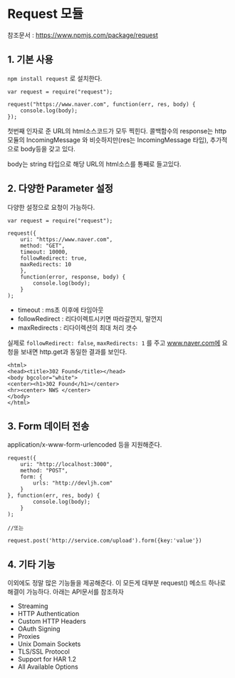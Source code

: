 # Request 모듈

참조문서 : https://www.npmjs.com/package/request

## 1. 기본 사용
`npm install request` 로 설치한다.

	var request = require("request");
	
	request("https://www.naver.com", function(err, res, body) {
		console.log(body);
	});

첫번째 인자로 준 URL의 html소스코드가 모두 찍힌다. 콜백함수의 response는 http모듈의 IncomingMessage 와 비슷하지만(res는 IncomingMessage 타입), 추가적으로 body등을 갖고 있다.

body는 string 타입으로 해당 URL의 html소스를 통째로 들고있다.

## 2. 다양한 Parameter 설정
다양한 설정으로 요청이 가능하다.

	var request = require("request");
	
	request({
		uri: "https://www.naver.com",
		method: "GET",
		timeout: 10000,
		followRedirect: true,
		maxRedirects: 10
		},
		function(error, response, body) {
			console.log(body); 
		}
	);

* timeout : ms초 이후에 타임아웃
* followRedirect : 리다이렉트시키면 따라갈껀지, 말껀지
* maxRedirects : 리다이렉션의 최대 처리 갯수

실제로 `followRedirect: false`, `maxRedirects: 1` 를 주고 www.naver.com에 요청을 보내면 http.get과 동일한 결과를 보인다.

	<html>
	<head><title>302 Found</title></head>
	<body bgcolor="white">
	<center><h1>302 Found</h1></center>
	<hr><center> NWS </center>
	</body>
	</html>

## 3. Form 데이터 전송
application/x-www-form-urlencoded 등을 지원해준다.

	request({
		uri: "http://localhost:3000",
		method: "POST",
		form: {
			urls: "http://devljh.com"
		}
	}, function(err, res, body) {
			console.log(body);
		}
	);

	//또는

	request.post('http://service.com/upload').form({key:'value'})

## 4. 기타 기능
이외에도 정말 많은 기능들을 제공해준다. 이 모든게 대부분 request() 메소드 하나로 해결이 가능하다. 아래는 API문서를 참조하자

* Streaming
* HTTP Authentication
* Custom HTTP Headers
* OAuth Signing
* Proxies
* Unix Domain Sockets
* TLS/SSL Protocol
* Support for HAR 1.2
* All Available Options